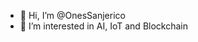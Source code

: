 - 👋 Hi, I’m @OnesSanjerico
- 👀 I’m interested in AI, IoT and Blockchain


<!---
0nespo/0nespo is a ✨ special ✨ repository because its `README.md` (this file) appears on your GitHub profile.
You can click the Preview link to take a look at your changes.
--->
